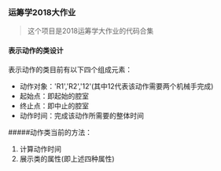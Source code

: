 ### 运筹学2018大作业

>这个项目是2018运筹学大作业的代码合集

#### 表示动作的类设计

表示动作的类目前有以下四个组成元素：

* 动作对象：'R1','R2','12'(其中12代表该动作需要两个机械手完成)
* 起始点：即起始的腔室
* 终止点：即中止的腔室
* 动作时间：完成该动作所需要的整体时间

#####动作类当前的方法：

1. 计算动作时间
2. 展示类的属性(即上述四种属性)